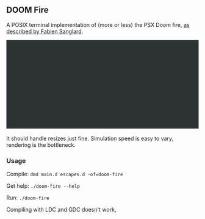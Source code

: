 ## DOOM Fire

A POSIX terminal implementation of (more or less) the PSX Doom fire,
[as described by Fabien Sanglard](http://fabiensanglard.net/doom_fire_psx/).

![Animated demo](demo.gif)

It should handle resizes just fine. Simulation speed is easy to vary,
rendering is the bottleneck.

### Usage

Compile: `dmd main.d escapes.d -of=doom-fire`

Get help: `./doom-fire --help`

Run: `./doom-fire`

Compiling with LDC and GDC doesn't work,